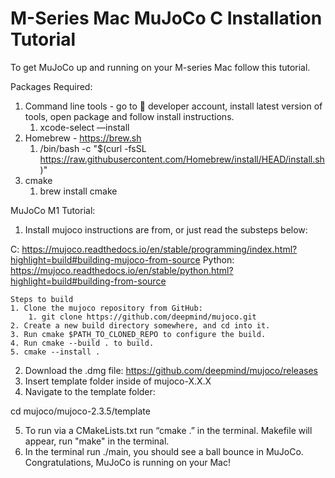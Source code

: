 # M-Series Mac MuJoCo C Installation Tutorial

To get MuJoCo up and running on your M-series Mac follow this tutorial.

Packages Required:

1. Command line tools - go to  developer account, install latest version of tools, open package and follow install instructions.
    1. xcode-select —install
2. Homebrew -  https://brew.sh
    1. /bin/bash -c "$(curl -fsSL https://raw.githubusercontent.com/Homebrew/install/HEAD/install.sh)"
3. cmake
    1. brew install cmake

MuJoCo M1 Tutorial:

1. Install mujoco instructions are from, or just read the substeps below: 

C: https://mujoco.readthedocs.io/en/stable/programming/index.html?highlight=build#building-mujoco-from-source
Python: https://mujoco.readthedocs.io/en/stable/python.html?highlight=build#building-from-source

	Steps to build
    1. Clone the mujoco repository from GitHub: 
        1. git clone https://github.com/deepmind/mujoco.git
    2. Create a new build directory somewhere, and cd into it.
    3. Run cmake $PATH_TO_CLONED_REPO to configure the build.
    4. Run cmake --build . to build.
    5. cmake --install .

2. Download the .dmg file: https://github.com/deepmind/mujoco/releases
3. Insert template folder inside of mujoco-X.X.X
4. Navigate to the template folder:

cd mujoco/mujoco-2.3.5/template

5. To run via a CMakeLists.txt run “cmake .” in the terminal. Makefile will appear, run "make" in the terminal.
6. In the terminal run ./main, you should see a ball bounce in MuJoCo. Congratulations, MuJoCo is running on your Mac!
